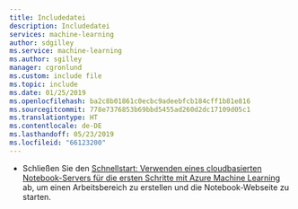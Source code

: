 ```yaml
---
title: Includedatei
description: Includedatei
services: machine-learning
author: sdgilley
ms.service: machine-learning
ms.author: sgilley
manager: cgronlund
ms.custom: include file
ms.topic: include
ms.date: 01/25/2019
ms.openlocfilehash: ba2c8b01861c0ecbc9adeebfcb184cff1b81e816
ms.sourcegitcommit: 778e7376853b69bbd5455ad260d2dc17109d05c1
ms.translationtype: HT
ms.contentlocale: de-DE
ms.lasthandoff: 05/23/2019
ms.locfileid: "66123200"
---
```

* Schließen Sie den [Schnellstart: Verwenden eines cloudbasierten Notebook-Servers für die ersten Schritte mit Azure Machine Learning](../articles/machine-learning/service/quickstart-run-cloud-notebook.md) ab, um einen Arbeitsbereich zu erstellen und die Notebook-Webseite zu starten. 

